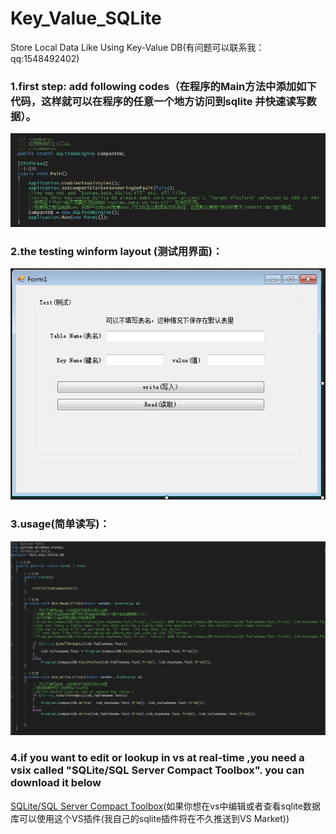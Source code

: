 # Key_Value_SQLite 
Store Local Data Like Using Key-Value DB(有问题可以联系我：qq:1548492402)
### 1.first step: add following codes（在程序的Main方法中添加如下代码，这样就可以在程序的任意一个地方访问到sqlite 并快速读写数据）。
![0.PNG](https://github.com/shikiiGithub/Key_Value_SQLite/blob/master/0.PNG)
### 2.the testing winform layout (测试用界面)：
![1.PNG](https://github.com/shikiiGithub/Key_Value_SQLite/blob/master/1.PNG)
### 3.usage(简单读写)：
![2.PNG](https://github.com/shikiiGithub/Key_Value_SQLite/blob/master/2.PNG)
### 4.if you want to edit or lookup in vs at real-time ,you need a vsix called "SQLite/SQL Server Compact Toolbox". you can download it below 
[SQLite/SQL Server Compact Toolbox](https://marketplace.visualstudio.com/items?itemName=ErikEJ.SQLServerCompactSQLiteToolbox)(如果你想在vs中编辑或者查看sqlite数据库可以使用这个VS插件(我自己的sqlite插件将在不久推送到VS Market))
